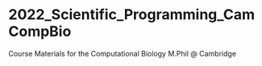 # 2022_Scientific_Programming_CamCompBio
Course Materials for the Computational Biology M.Phil @ Cambridge
